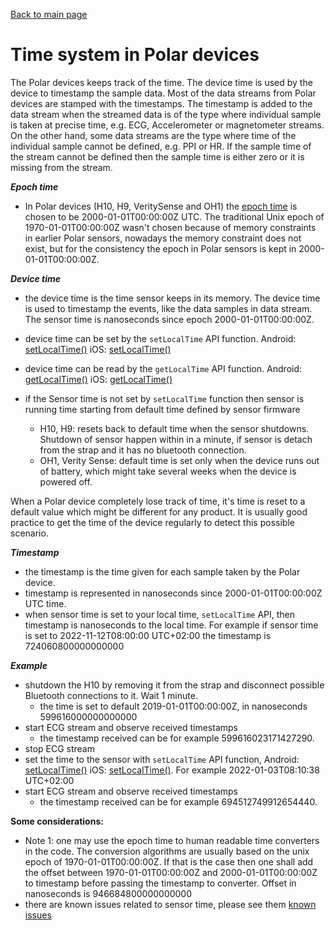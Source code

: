 [Back to main page](../README.md)

# Time system in Polar devices

The Polar devices keeps track of the time. The device time is used by the device to timestamp the sample data. Most of the data streams from Polar devices are stamped with the timestamps. The timestamp is added to the data stream when the streamed data is of the type where individual sample is taken at precise time, e.g. ECG, Accelerometer or magnetometer streams. On the other hand, some data streams are the type where time of the individual sample cannot be defined, e.g. PPI or HR. If the sample time of the stream cannot be defined then the sample time is either zero or it is missing from the stream.    

***Epoch time***
- In Polar devices (H10, H9, VeritySense and OH1) the [epoch time](https://en.wikipedia.org/wiki/Epoch_(computing)) is chosen to be 2000-01-01T00:00:00Z UTC. The traditional Unix epoch of 1970-01-01T00:00:00Z wasn't chosen because of memory constraints in earlier Polar sensors, nowadays the memory constraint does not exist, but for the consistency the epoch in Polar sensors is kept in 2000-01-01T00:00:00Z.

***Device time***
- the device time is the time sensor keeps in its memory. The device time is used to timestamp the events, like the data samples in data stream. The sensor time is nanoseconds since epoch 2000-01-01T00:00:00Z.
- device time can be set by the `setLocalTime` API function. Android: [setLocalTime()](https://github.com/polarofficial/polar-ble-sdk/blob/f7cbb003e467a5ccac0a62444b5ee7a97021872f/sources/Android/android-communications/library/src/sdk/java/com/polar/sdk/api/PolarBleApi.kt#L145) iOS: [setLocalTime()](https://github.com/polarofficial/polar-ble-sdk/blob/f7cbb003e467a5ccac0a62444b5ee7a97021872f/sources/iOS/ios-communications/Sources/PolarBleSdk/sdk/api/PolarBleApi.swift#L200)
- device time can be read by the `getLocalTime` API function. Android: [getLocalTime()](https://github.com/polarofficial/polar-ble-sdk/blob/f7cbb003e467a5ccac0a62444b5ee7a97021872f/sources/Android/android-communications/library/src/sdk/java/com/polar/sdk/api/PolarBleApi.kt#L156) iOS: [getLocalTime()](https://github.com/polarofficial/polar-ble-sdk/blob/f7cbb003e467a5ccac0a62444b5ee7a97021872f/sources/iOS/ios-communications/Sources/PolarBleSdk/sdk/api/PolarBleApi.swift#L211)

- if the Sensor time is not set by `setLocalTime` function then sensor is running time starting from default time defined by sensor firmware
    - H10, H9: resets back to default time when the sensor shutdowns. Shutdown of sensor happen within in a minute, if sensor is detach from the strap and it has no bluetooth connection. 
    - OH1, Verity Sense: default time is set only when the device runs out of battery, which might take several weeks when the device is powered off.

When a Polar device completely lose track of time, it's time is reset to a default value which might be different for any product. It is usually good practice to get the time of the device regularly to detect this possible scenario. 

***Timestamp*** 
- the timestamp is the time given for each sample taken by the Polar device. 
- timestamp is represented in nanoseconds since 2000-01-01T00:00:00Z UTC time.
- when sensor time is set to your local time, `setLocalTime` API, then timestamp is nanoseconds to the local time. For example if sensor time is set to 2022-11-12T08:00:00 UTC+02:00 the timestamp is 724060800000000000

***Example***
- shutdown the H10 by removing it from the strap and disconnect possible Bluetooth connections to it. Wait 1 minute. 
    -  the time is set to default 2019-01-01T00:00:00Z, in nanoseconds 599616000000000000
- start ECG stream and observe received timestamps
    -  the timestamp received can be for example 599616023171427290. 
- stop ECG stream
- set the time to the sensor with `setLocalTime` API function, Android: [setLocalTime()](https://github.com/polarofficial/polar-ble-sdk/blob/f9a3912d6e6440cca13fcfbb55d6324e480d4e47/sources/Android/android-communications/library/src/sdk/java/com/polar/sdk/api/PolarBleApi.java#L202) iOS: [setLocalTime()](https://github.com/polarofficial/polar-ble-sdk/blob/a51c5c760d06ccf623a853a3a4150332bf69a7e0/sources/iOS/ios-communications/iOSCommunications/sdk/api/PolarBleApi.swift#L182). For example 2022-01-03T08:10:38 UTC+02:00
- start ECG stream and observe received timestamps
    -   the timestamp received can be for example 694512749912654440.
    
**Some considerations:**
- Note 1: one may use the epoch time to human readable time converters in the code. The conversion algorithms are usually based on the unix epoch of 1970-01-01T00:00:00Z. If that is the case then one shall add the offset between 1970-01-01T00:00:00Z and 2000-01-01T00:00:00Z to timestamp before passing the timestamp to converter. Offset in nanoseconds is 946684800000000000 
- there are known issues related to sensor time, please see them [known issues](https://github.com/polarofficial/polar-ble-sdk/blob/master/documentation/KnownIssues.md)
